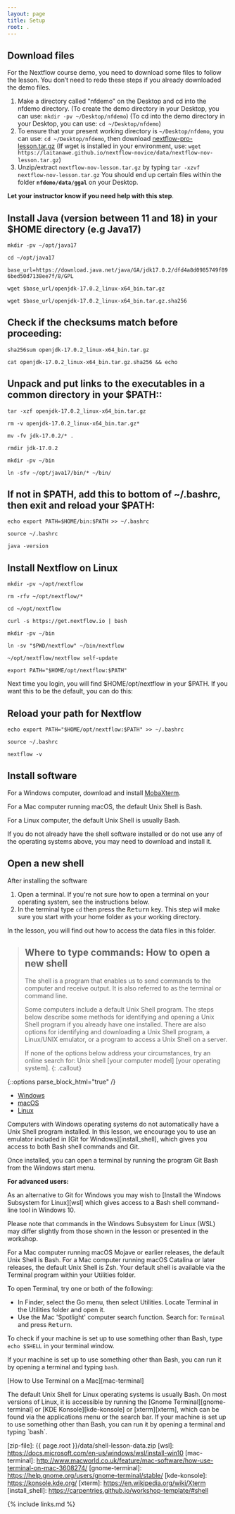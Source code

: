 ```yaml
---
layout: page
title: Setup
root: .
---
```


## Download files
For the Nextflow course demo, you need to download some files to follow the lesson. You don’t need to redo these steps if you already downloaded the demo files.
1. Make a directory called "nfdemo" on the Desktop  and cd into the nfdemo directory.
(To create the demo directory in your Desktop, you can use: `mkdir -pv ~/Desktop/nfdemo`)
(To cd into the demo directory in your Desktop, you can use: `cd ~/Desktop/nfdemo`)
2. To ensure that your present working directory is `~/Desktop/nfdemo`, you can use: `cd ~/Desktop/nfdemo`, then download <a href="https://laitanawe.github.io/nextflow-programming/data/nextflow-pro-lesson.tar.gz">nextflow-pro-lesson.tar.gz</a>
(If wget is installed in your environment, use: `wget https://laitanawe.github.io/nextflow-novice/data/nextflow-nov-lesson.tar.gz`)
3. Unzip/extract `nextflow-nov-lesson.tar.gz` by typing `tar -xzvf nextflow-nov-lesson.tar.gz`
You should end up certain files within the folder **`nfdemo/data/ggal`** on your Desktop.

**Let your instructor know if you need help with this step**.

## Install Java (version between 11 and 18) in your $HOME directory (e.g Java17)
`mkdir -pv ~/opt/java17`

`cd ~/opt/java17`

`base_url=https://download.java.net/java/GA/jdk17.0.2/dfd4a8d0985749f896bed50d7138ee7f/8/GPL`

`wget $base_url/openjdk-17.0.2_linux-x64_bin.tar.gz`

`wget $base_url/openjdk-17.0.2_linux-x64_bin.tar.gz.sha256`

## Check if the checksums match before proceeding:
`sha256sum openjdk-17.0.2_linux-x64_bin.tar.gz`

`cat openjdk-17.0.2_linux-x64_bin.tar.gz.sha256 && echo`

## Unpack and put links to the executables in a common directory in your $PATH::
`tar -xzf openjdk-17.0.2_linux-x64_bin.tar.gz`

`rm -v openjdk-17.0.2_linux-x64_bin.tar.gz*`

`mv -fv jdk-17.0.2/* .`

`rmdir jdk-17.0.2`

`mkdir -pv ~/bin`

`ln -sfv ~/opt/java17/bin/* ~/bin/`

## If not in $PATH, add this to bottom of ~/.bashrc, then exit and reload your $PATH:
`echo export PATH=$HOME/bin:$PATH >> ~/.bashrc`

`source ~/.bashrc`

`java -version`

## Install Nextflow on Linux
`mkdir -pv ~/opt/nextflow`

`rm -rfv ~/opt/nextflow/*`

`cd ~/opt/nextflow`

`curl -s https://get.nextflow.io | bash`

`mkdir -pv ~/bin`

`ln -sv "$PWD/nextflow" ~/bin/nextflow`

`~/opt/nextflow/nextflow self-update`

`export PATH="$HOME/opt/nextflow:$PATH"`

Next time you login, you will find $HOME/opt/nextflow in your $PATH. If you want this to be the default, you can do this:

## Reload your path for Nextflow
`echo export PATH="$HOME/opt/nextflow:$PATH" >> ~/.bashrc`

`source ~/.bashrc`

`nextflow -v`

## Install software
For a Windows computer, download and install <a href="https://mobaxterm.mobatek.net/download.html">MobaXterm</a>.

For a Mac computer running macOS, the default Unix Shell is Bash.

For a Linux computer, the default Unix Shell is usually Bash.

If you do not already have the shell software installed or do not use any of the operating
systems above, you may need to download and install it.

## Open a new shell
After installing the software
1. Open a terminal. If you're not sure how to open a terminal on your operating system,
see the instructions below.
2. In the terminal type `cd` then press the <kbd>Return</kbd> key.
   This step will make sure you start with your home folder as your working directory.

In the lesson, you will find out how to access the data files in this folder.

> ## Where to type commands: How to open a new shell
>
> The shell is a program that enables us to send commands to the computer and receive output.
> It is also referred to as the terminal or command line.
>
> Some computers include a default Unix Shell program.
> The steps below describe some methods for identifying and opening
> a Unix Shell program if you already have one installed.
> There are also options for identifying and downloading a Unix Shell program,
> a Linux/UNIX emulator, or a program to access a Unix Shell on a server.
>
> If none of the options below address your circumstances,
> try an online search for: Unix shell [your computer model] [your operating system].
{: .callout}

{::options parse_block_html="true" /}
<div>
<ul class="nav nav-tabs nav-justified" role="tablist">
<li role="presentation" class="active"><a data-os="windows" href="#windows" aria-controls="Windows"
role="tab" data-toggle="tab">Windows</a></li>
<li role="presentation"><a data-os="macos" href="#macos" aria-controls="macOS" role="tab"
data-toggle="tab">macOS</a></li>
<li role="presentation"><a data-os="linux" href="#linux" aria-controls="Linux" role="tab"
data-toggle="tab">Linux</a></li>
</ul>

<div class="tab-content">
<article role="tabpanel" class="tab-pane active" id="windows">
Computers with Windows operating systems do not automatically have a Unix Shell program
installed.
In this lesson, we encourage you to use an emulator included in [Git for Windows][install_shell],
which gives you access to both Bash shell commands and Git.

Once installed, you can open a terminal by running the program Git Bash from the Windows start
menu.

**For advanced users:**

As an alternative to Git for Windows you may wish to [Install the Windows Subsystem for Linux][wsl]
which gives access to a Bash shell command-line tool in Windows 10.

Please note that commands in the Windows Subsystem for Linux (WSL) may differ slightly
from those shown in the lesson or presented in the workshop.
</article>

<article role="tabpanel" class="tab-pane" id="macos">
For a Mac computer running macOS Mojave or earlier releases, the default Unix Shell is Bash.
For a Mac computer running macOS Catalina or later releases, the default Unix Shell is Zsh.
Your default shell is available via the Terminal program within your Utilities folder.

To open Terminal, try one or both of the following:
* In Finder, select the Go menu, then select Utilities.
  Locate Terminal in the Utilities folder and open it.
* Use the Mac 'Spotlight' computer search function.
  Search for: `Terminal` and press <kbd>Return</kbd>.

To check if your machine is set up to use something other than Bash,
type `echo $SHELL` in your terminal window.

If your machine is set up to use something other than Bash,
you can run it by opening a terminal and typing `bash`.

[How to Use Terminal on a Mac][mac-terminal]
</article>

<article role="tabpanel" class="tab-pane" id="linux">
The default Unix Shell for Linux operating systems is usually Bash.
On most versions of Linux, it is accessible by running the
[Gnome Terminal][gnome-terminal] or [KDE Konsole][kde-konsole] or [xterm][xterm],
which can be found via the applications menu or the search bar.
If your machine is set up to use something other than Bash,
you can run it by opening a terminal and typing `bash`.
</article>
</div>
</div>

[zip-file]: {{ page.root }}/data/shell-lesson-data.zip
[wsl]: https://docs.microsoft.com/en-us/windows/wsl/install-win10
[mac-terminal]: http://www.macworld.co.uk/feature/mac-software/how-use-terminal-on-mac-3608274/
[gnome-terminal]: https://help.gnome.org/users/gnome-terminal/stable/
[kde-konsole]: https://konsole.kde.org/
[xterm]: https://en.wikipedia.org/wiki/Xterm
[install_shell]: https://carpentries.github.io/workshop-template/#shell



{% include links.md %}
